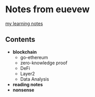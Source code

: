 # Notes from euevew
[my learning notes](https://euevew.github.io/)

## Contents
- **blockchain**
    - go-ethereum
    - zero-knowledge proof
    - DeFi
    - Layer2
    - Data Analysis
- **reading notes**
- **nonsense**
